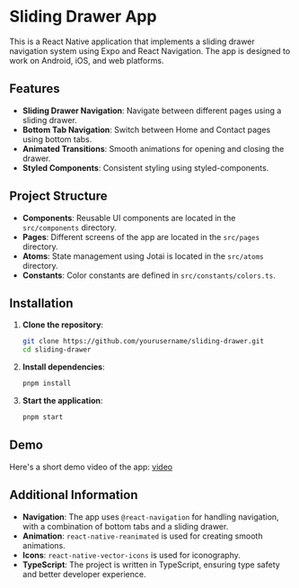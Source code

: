 # Sliding Drawer App

This is a React Native application that implements a sliding drawer navigation system using Expo and React Navigation. The app is designed to work on Android, iOS, and web platforms.

## Features

- **Sliding Drawer Navigation**: Navigate between different pages using a sliding drawer.
- **Bottom Tab Navigation**: Switch between Home and Contact pages using bottom tabs.
- **Animated Transitions**: Smooth animations for opening and closing the drawer.
- **Styled Components**: Consistent styling using styled-components.

## Project Structure

- **Components**: Reusable UI components are located in the `src/components` directory.
- **Pages**: Different screens of the app are located in the `src/pages` directory.
- **Atoms**: State management using Jotai is located in the `src/atoms` directory.
- **Constants**: Color constants are defined in `src/constants/colors.ts`.

## Installation

1. **Clone the repository**:

   ```bash
   git clone https://github.com/yourusername/sliding-drawer.git
   cd sliding-drawer
   ```

2. **Install dependencies**:

   ```bash
   pnpm install
   ```

3. **Start the application**:

   ```bash
   pnpm start
   ```

## Demo

Here's a short demo video of the app: [video](./assets/demo.MP4)

## Additional Information

- **Navigation**: The app uses `@react-navigation` for handling navigation, with a combination of bottom tabs and a sliding drawer.
- **Animation**: `react-native-reanimated` is used for creating smooth animations.
- **Icons**: `react-native-vector-icons` is used for iconography.
- **TypeScript**: The project is written in TypeScript, ensuring type safety and better developer experience.

